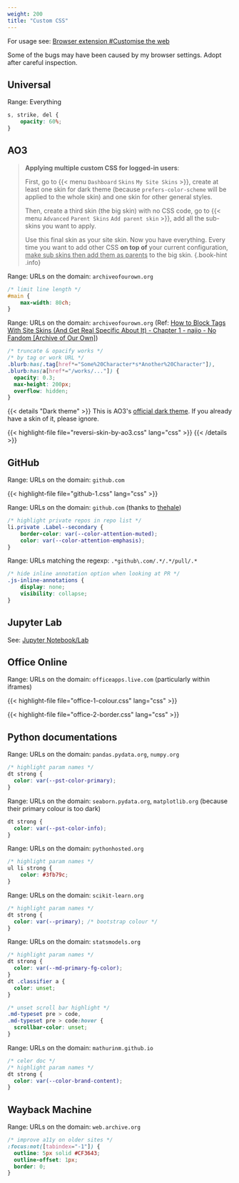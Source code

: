 ```yaml
---
weight: 200
title: "Custom CSS"
---
```


For usage see: [Browser extension #Customise the web](/computer/internet/browser-extension/#customise-the-web)

Some of the bugs may have been caused by my browser settings. Adopt after careful inspection.

## Universal

Range: Everything

```css
s, strike, del {
    opacity: 60%;
}
```

## AO3

> **Applying multiple custom CSS for logged-in users**:
>
> First, go to {{< menu `Dashboard` `Skins` `My Site Skins` >}}, create at least one skin for dark theme \(because `prefers-color-scheme` will be applied to the whole skin\) and one skin for other general styles.
>
> Then, create a third skin \(the big skin\) with no CSS code, go to {{< menu `Advanced` `Parent Skins` `Add parent skin` >}}, add all the sub-skins you want to apply.
>
> Use this final skin as your site skin. Now you have everything. Every time you want to add other CSS **on top of** your current configuration, <u>make sub skins then add them as parents</u> to the big skin.
{.book-hint .info}

Range: URLs on the domain: `archiveofourown.org`

```css
/* limit line length */
#main {
    max-width: 80ch;
}
```

Range: URLs on the domain: `archiveofourown.org` \(Ref: [How to Block Tags With Site Skins (And Get Real Specific About It) - Chapter 1 - najio - No Fandom \[Archive of Our Own\]](https://archiveofourown.org/works/41589201/chapters/104315178#workskin)\)

```css
/* truncate & opacify works */
/* by tag or work URL */
.blurb:has(.tag[href*="Some%20Character*s*Another%20Character"]),
.blurb:has(a[href*="/works/..."]) {
  opacity: 0.3;
  max-height: 200px;
  overflow: hidden;
}
```

{{< details "Dark theme" >}}
This is AO3's [official dark theme](https://archiveofourown.org/skins/929). If you already have a skin of it, please ignore.

{{< highlight-file file="reversi-skin-by-ao3.css" lang="css" >}}
{{< /details >}}

## GitHub

Range: URLs on the domain: `github.com`

{{< highlight-file file="github-1.css" lang="css" >}}

Range: URLs on the domain: `github.com` \(thanks to [thehale](https://github.com/refined-github/refined-github/issues/6656#issuecomment-1629464380)\)

```css
/* highlight private repos in repo list */
li.private .Label--secondary {
    border-color: var(--color-attention-muted);
    color: var(--color-attention-emphasis);
}
```

Range: URLs matching the regexp: `.*github\.com/.*/.*/pull/.*`

```css
/* hide inline annotation option when looking at PR */
.js-inline-annotations {
    display: none;
    visibility: collapse;
}
```

## Jupyter Lab

See: [Jupyter Notebook/Lab](/programming/python/jupyter/#custom-css)


## Office Online

Range: URLs on the domain: `officeapps.live.com` (particularly within iframes)

{{< highlight-file file="office-1-colour.css" lang="css" >}}

{{< highlight-file file="office-2-border.css" lang="css" >}}


## Python documentations

Range: URLs on the domain: `pandas.pydata.org`, `numpy.org`

```css
/* highlight param names */
dt strong {
  color: var(--pst-color-primary);
}
```

Range: URLs on the domain: `seaborn.pydata.org`, `matplotlib.org` \(because their primary colour is too dark\)

```css
dt strong {
  color: var(--pst-color-info);
}
```

Range: URLs on the domain: `pythonhosted.org`

```css
/* highlight param names */
ul li strong {
    color: #3fb79c;
}
```

Range: URLs on the domain: `scikit-learn.org`

```css
/* highlight param names */
dt strong {
  color: var(--primary); /* bootstrap colour */
}
```

Range: URLs on the domain: `statsmodels.org`

```css
/* highlight param names */
dt strong {
  color: var(--md-primary-fg-color);
}
dt .classifier a {
  color: unset;
}

/* unset scroll bar highlight */
.md-typeset pre > code,
.md-typeset pre > code:hover {
  scrollbar-color: unset;
}
```

Range: URLs on the domain: `mathurinm.github.io`

```css
/* celer doc */
/* highlight param names */
dt strong {
  color: var(--color-brand-content);
}
```


## Wayback Machine

Range: URLs on the domain: `web.archive.org`

```css
/* improve a11y on older sites */
:focus:not([tabindex="-1"]) {
  outline: 5px solid #CF3643;
  outline-offset: 1px;
  border: 0;
}
```

